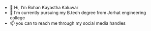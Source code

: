 - 👋 Hi, I’m Rohan Kayastha Kaluwar
- 🌱 I’m currently pursuing my B.tech degree from Jorhat engineering college 
- 📫 you can to reach me through my social media handles 

<!---
rohankayastha1/rohankayastha1 is a ✨ special ✨ repository because its `README.md` (this file) appears on your GitHub profile.
You can click the Preview link to take a look at your changes.
--->
